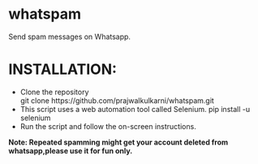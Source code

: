 # whatspam

Send spam messages on Whatsapp.

# INSTALLATION:
<ul>
  <li>Clone the repository <br>
    git clone https://github.com/prajwalkulkarni/whatspam.git </li>
  
   <li>This script uses a web automation tool called Selenium.
    pip install -u selenium</li>
   <li>Run the script and follow the on-screen instructions.</li>
 </ul>
   
   <b> Note: Repeated spamming might get your account deleted from whatsapp,please use it for fun only.</b>
   
    
